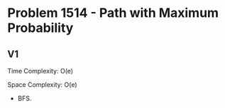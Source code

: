 # Problem 1514 - Path with Maximum Probability

## V1

Time Complexity: O(e)

Space Complexity: O(e)

- BFS.
